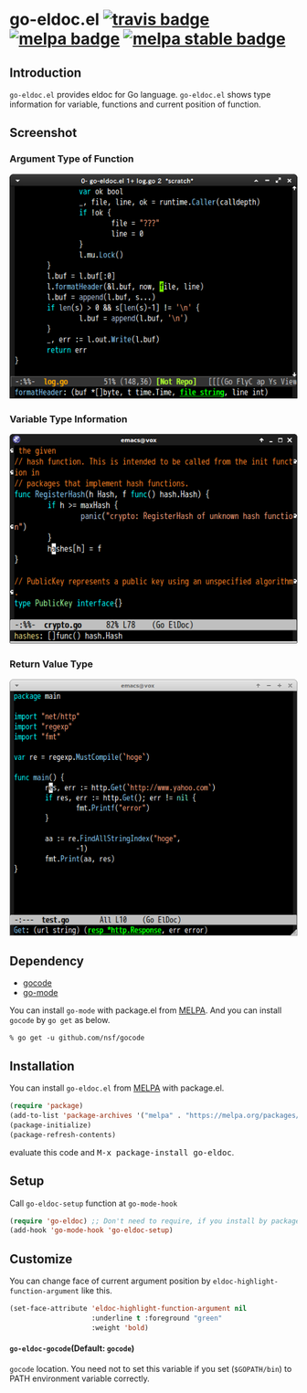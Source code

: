 # go-eldoc.el [![travis badge][travis-badge]][travis-link] [![melpa badge][melpa-badge]][melpa-link] [![melpa stable badge][melpa-stable-badge]][melpa-stable-link]

## Introduction

`go-eldoc.el` provides eldoc for Go language. `go-eldoc.el` shows type information
for variable, functions and current position of function.


## Screenshot

### Argument Type of Function

![go-eldoc1](image/go-eldoc1.png)

### Variable Type Information

![go-eldoc2](image/go-eldoc2.png)

### Return Value Type

![go-eldoc3](image/go-eldoc3.png)


## Dependency

* [gocode](https://github.com/nsf/gocode)
* [go-mode](https://github.com/dominikh/go-mode.el)

You can install `go-mode` with package.el from [MELPA](https://melpa.org/).
And you can install `gocode` by `go get` as below.

```
% go get -u github.com/nsf/gocode
```


## Installation

You can install `go-eldoc.el` from [MELPA](https://melpa.org/) with package.el.

```lisp
(require 'package)
(add-to-list 'package-archives '("melpa" . "https://melpa.org/packages/"))
(package-initialize)
(package-refresh-contents)
```

evaluate this code and <kbd>M-x package-install go-eldoc</kbd>.


## Setup
Call `go-eldoc-setup` function at `go-mode-hook`

```lisp
(require 'go-eldoc) ;; Don't need to require, if you install by package.el
(add-hook 'go-mode-hook 'go-eldoc-setup)
```

## Customize
You can change face of current argument position by `eldoc-highlight-function-argument`
like this.

```lisp
(set-face-attribute 'eldoc-highlight-function-argument nil
                    :underline t :foreground "green"
                    :weight 'bold)
```

#### `go-eldoc-gocode`(Default: `gocode`)

`gocode` location. You need not to set this variable if you set (`$GOPATH/bin`) to PATH environment variable correctly.


[travis-badge]: https://travis-ci.org/syohex/emacs-go-eldoc.svg
[travis-link]: https://travis-ci.org/syohex/emacs-go-eldoc
[melpa-link]: https://melpa.org/#/go-eldoc
[melpa-stable-link]: https://stable.melpa.org/#/go-eldoc
[melpa-badge]: https://melpa.org/packages/go-eldoc-badge.svg
[melpa-stable-badge]: https://stable.melpa.org/packages/go-eldoc-badge.svg
